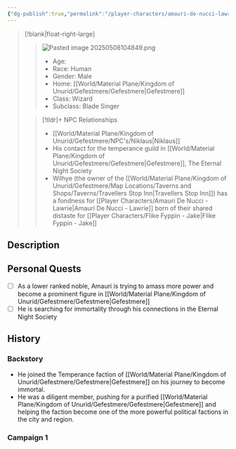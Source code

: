 ```yaml
---
{"dg-publish":true,"permalink":"/player-characters/amauri-de-nucci-lawrie/"}
---
```


>[!blank|float-right-large]
>>![Pasted image 20250508104849.png](/img/user/z_Assets/Pasted%20image%2020250508104849.png)
>>- Age:
>>- Race: Human
>>- Gender: Male
>>- Home: [[World/Material Plane/Kingdom of Unurid/Gefestmere/Gefestmere\|Gefestmere]]
>>- Class: Wizard
>>- Subclass: Blade Singer
>
>>[!tldr]+ NPC Relationships
>>- [[World/Material Plane/Kingdom of Unurid/Gefestmere/NPC's/Niklaus\|Niklaus]]
>>	- His contact for the temperance guild in [[World/Material Plane/Kingdom of Unurid/Gefestmere/Gefestmere\|Gefestmere]], The Eternal Night Society
>>- Wilhye (the owner of the [[World/Material Plane/Kingdom of Unurid/Gefestmere/Map Locations/Taverns and Shops/Taverns/Travellers Stop Inn\|Travellers Stop Inn]]) has a fondness for [[Player Characters/Amauri De Nucci - Lawrie\|Amauri De Nucci - Lawrie]] born of their shared distaste for [[Player Characters/Flike Fyppin - Jake\|Flike Fyppin - Jake]]


## Description


## Personal Quests
- [ ] As a lower ranked noble, Amauri is trying to amass more power and become a prominent figure in [[World/Material Plane/Kingdom of Unurid/Gefestmere/Gefestmere\|Gefestmere]]
- [ ] He is searching for immortality through his connections in the Eternal Night Society

## History
### Backstory
- He joined the Temperance faction of [[World/Material Plane/Kingdom of Unurid/Gefestmere/Gefestmere\|Gefestmere]] on his journey to become immortal.
- He was a diligent member, pushing for a purified [[World/Material Plane/Kingdom of Unurid/Gefestmere/Gefestmere\|Gefestmere]] and helping the faction become one of the more powerful political factions in the city and region.
### Campaign 1







